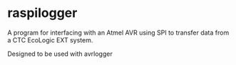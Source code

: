 # raspilogger
A program for interfacing with an Atmel AVR using SPI to transfer data from a CTC EcoLogic EXT system.

Designed to be used with avrlogger

